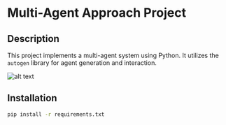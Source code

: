 # Multi-Agent Approach Project

## Description
This project implements a multi-agent system using Python. It utilizes the `autogen` library for agent generation and interaction.

![alt text](https://github.com/mimmol99/MultiAgents/MultiAgents_diagram.png?raw=true)

## Installation
```bash
pip install -r requirements.txt

